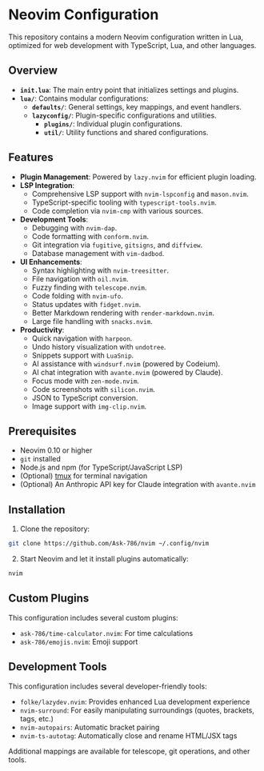 # Neovim Configuration

This repository contains a modern Neovim configuration written in Lua, optimized for web development with TypeScript, Lua, and other languages.

## Overview

- **`init.lua`**: The main entry point that initializes settings and plugins.
- **`lua/`**: Contains modular configurations:
  - **`defaults/`**: General settings, key mappings, and event handlers.
  - **`lazyconfig/`**: Plugin-specific configurations and utilities.
    - **`plugins/`**: Individual plugin configurations.
    - **`util/`**: Utility functions and shared configurations.

## Features

- **Plugin Management**: Powered by `lazy.nvim` for efficient plugin loading.
- **LSP Integration**:
  - Comprehensive LSP support with `nvim-lspconfig` and `mason.nvim`.
  - TypeScript-specific tooling with `typescript-tools.nvim`.
  - Code completion via `nvim-cmp` with various sources.
- **Development Tools**:
  - Debugging with `nvim-dap`.
  - Code formatting with `conform.nvim`.
  - Git integration via `fugitive`, `gitsigns`, and `diffview`.
  - Database management with `vim-dadbod`.
- **UI Enhancements**:
  - Syntax highlighting with `nvim-treesitter`.
  - File navigation with `oil.nvim`.
  - Fuzzy finding with `telescope.nvim`.
  - Code folding with `nvim-ufo`.
  - Status updates with `fidget.nvim`.
  - Better Markdown rendering with `render-markdown.nvim`.
  - Large file handling with `snacks.nvim`.
- **Productivity**:
  - Quick navigation with `harpoon`.
  - Undo history visualization with `undotree`.
  - Snippets support with `LuaSnip`.
  - AI assistance with `windsurf.nvim` (powered by Codeium).
  - AI chat integration with `avante.nvim` (powered by Claude).
  - Focus mode with `zen-mode.nvim`.
  - Code screenshots with `silicon.nvim`.
  - JSON to TypeScript conversion.
  - Image support with `img-clip.nvim`.

## Prerequisites

- Neovim 0.10 or higher
- `git` installed
- Node.js and npm (for TypeScript/JavaScript LSP)
- (Optional) [tmux](https://github.com/tmux/tmux) for terminal navigation
- (Optional) An Anthropic API key for Claude integration with `avante.nvim`

## Installation

1. Clone the repository:

```bash
git clone https://github.com/Ask-786/nvim ~/.config/nvim
```

2. Start Neovim and let it install plugins automatically:

```bash
nvim
```

## Custom Plugins

This configuration includes several custom plugins:

- `ask-786/time-calculator.nvim`: For time calculations
- `ask-786/emojis.nvim`: Emoji support

## Development Tools

This configuration includes several developer-friendly tools:

- `folke/lazydev.nvim`: Provides enhanced Lua development experience
- `nvim-surround`: For easily manipulating surroundings (quotes, brackets, tags, etc.)
- `nvim-autopairs`: Automatic bracket pairing
- `nvim-ts-autotag`: Automatically close and rename HTML/JSX tags

Additional mappings are available for telescope, git operations, and other tools.
